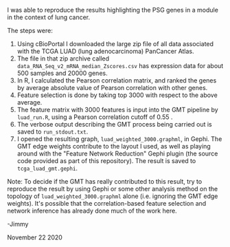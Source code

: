 I was able to reproduce the results highlighting the PSG genes in a module in the context of lung cancer.

The steps were:

1. Using cBioPortal I downloaded the large zip file of all data associated with the TCGA LUAD (lung adenocarcinoma) PanCancer Atlas.
2. The file in that zip archive called `data_RNA_Seq_v2_mRNA_median_Zscores.csv` has expression data for about 500 samples and 20000 genes.
3. In R, I calculated the Pearson correlation matrix, and ranked the genes by average absolute value of Pearson correlation with other genes.
4. Feature selection is done by taking top 3000 with respect to the above average.
5. The feature matrix with 3000 features is input into the GMT pipeline by `luad_run.R`, using a Pearson correlation cutoff of 0.55 .
6. The verbose output describing the GMT process being carried out is saved to `run_stdout.txt`.
7. I opened the resulting graph, `luad_weighted_3000.graphml`, in Gephi. The GMT edge weights contribute to the layout I used, as well as playing around with the "Feature Network Reduction" Gephi plugin (the source code provided as part of this repository). The result is saved to `tcga_luad_gmt.gephi`.

Note: To decide if the GMT has really contributed to this result, try to reproduce the result by using Gephi or some other analysis method on the topology of `luad_weighted_3000.graphml` alone (i.e. ignoring the GMT edge weights). It's possible that the correlation-based feature selection and network inference has already done much of the work here.

-Jimmy

November 22 2020
